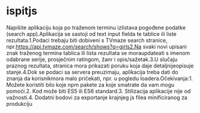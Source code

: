 # ispitjs

Napišite aplikaciju koja po traženom terminu izlistava pogođene podatke (search app).Aplikacija se sastoji od text input fielda te tablice ili liste rezultata.1.Podaci trebaju biti dobiveni s TVmaze search stranice, npr.https://api.tvmaze.com/search/shows?q=girls2.Na svaki novi upisani znak traženog termina tablica ili lista rezultata se moraupdateati s imenom odabrane serije, prosječnim ratingom, žanr i opis/sažetak.3.U slučaju praznog rezultata, stranica mora prikazati poruku koja daje detaljnijeopisuje stanje.4.Dok se podaci sa servera preuzimaju, aplikacija treba dati do znanja da korisnikmora malo pričekati, npr. u pogledu loadera.Očekivanja:1. Možete koristiti bilo koje npm pakete za koje smatrate da vam mogu pomoći.2. Kod može biti ES5 ili ES6 standard.3. Stilizacija aplikacije nije od važnosti.4. Dodatni bodovi za exportanje krajnjeg js filea minificiranog za produkciju
